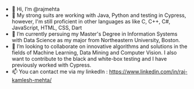 - 👋 Hi, I’m @rajmehta
- 👀 My strong suits are working with Java, Python and testing in Cypress, however, I'm still proficient in other languages as like C, C++, C#, JavaScript, HTML, CSS, Dart
- 🌱 I’m currently persuing my Master's Degree in Information Systems with Data Science as my major from Northeastern University, Boston.
- 💞️ I’m looking to collaborate on innovative algorithms and solutions in the fields of Machine Learning, Data Mining and Computer Vision. I also want to contribute to the black and white-box testing and I have previously worked with Cypress.
- 📫 You can contact me via my linkedIn : https://www.linkedin.com/in/raj-kamlesh-mehta/

<!---
rajmehta1220/rajmehta1220 is a ✨ special ✨ repository because its `README.md` (this file) appears on your GitHub profile.
You can click the Preview link to take a look at your changes.
--->
